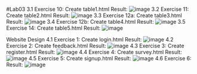 #Lab03
3.1 Exercise 10: Create table1.html
  Result:
  ![image](https://github.com/user-attachments/assets/8ea8d9b3-f482-4709-8469-2cdfcf9f0ac8)
3.2 Exercise 11: Create table2.html
  Result:
  ![image](https://github.com/user-attachments/assets/e1e173a4-5b8d-44a8-86f8-6c2634fdb7e3)
3.3 Exercise 12a: Create table3.html
  Result:
  ![image](https://github.com/user-attachments/assets/aad900e2-10cf-45cb-ac33-86ec6c991e4d)
3.4 Exercise 12b: Create table4.html
  Result:
  ![image](https://github.com/user-attachments/assets/c73a329d-826b-4afb-8b89-f4a3e2014221)
3.5 Exercise 14: Create table5.html
  Result:
  ![image](https://github.com/user-attachments/assets/2f82bb89-3889-4f0d-b7cc-bbd8dcf75b0e)

Website Design
4.1 Exercise 1: Create login.html
  Result:
  ![image](https://github.com/user-attachments/assets/611044cb-f763-42ae-85f7-4b96ac7991c0)
4.2 Exercise 2: Create feedback.html
  Result:
  ![image](https://github.com/user-attachments/assets/cfbbc3ca-0dec-4274-946b-6b6e4807bda5)
4.3 Exercise 3: Create register.html
  Result:
  ![image](https://github.com/user-attachments/assets/8c615192-a5ef-4251-933f-f415a252e8a6)
4.4 Exercise 4: Create survey.html
  Result:
  ![image](https://github.com/user-attachments/assets/b17a3438-c125-45b9-9797-415d52d4374d)
4.5 Exercise 5: Create signup.html
  Result:
  ![image](https://github.com/user-attachments/assets/6521f1c4-e56c-484d-b647-d74390807073)
4.6 Exercise 6:
  Result:
  ![image](https://github.com/user-attachments/assets/a9f85680-24dd-4802-a969-8a1f85ac03fc)


